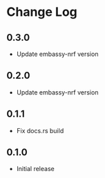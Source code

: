 # Change Log

## 0.3.0

- Update embassy-nrf version

## 0.2.0

- Update embassy-nrf version

## 0.1.1

- Fix docs.rs build

## 0.1.0

- Initial release
